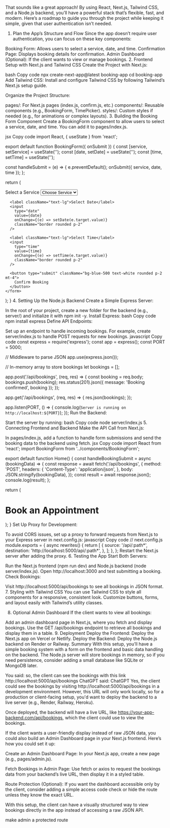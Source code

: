 That sounds like a great approach! By using React, Next.js, Tailwind CSS, and a Node.js backend, you’ll have a powerful stack that’s flexible, fast, and modern. Here’s a roadmap to guide you through the project while keeping it simple, given that user authentication isn’t needed.

1. Plan the App’s Structure and Flow
   Since the app doesn’t require user authentication, you can focus on these key components:

Booking Form: Allows users to select a service, date, and time.
Confirmation Page: Displays booking details for confirmation.
Admin Dashboard (Optional): If the client wants to view or manage bookings. 2. Frontend Setup with Next.js and Tailwind CSS
Create the Project with Next.js:

bash
Copy code
npx create-next-app@latest booking-app
cd booking-app
Add Tailwind CSS: Install and configure Tailwind CSS by following Tailwind’s Next.js setup guide.

Organize the Project Structure:

pages/: For Next.js pages (index.js, confirm.js, etc.)
components/: Reusable components (e.g., BookingForm, TimePicker).
styles/: Custom styles if needed (e.g., for animations or complex layouts). 3. Building the Booking Form Component
Create a BookingForm component to allow users to select a service, date, and time. You can add it to pages/index.js.

jsx
Copy code
import React, { useState } from 'react';

export default function BookingForm({ onSubmit }) {
const [service, setService] = useState('');
const [date, setDate] = useState('');
const [time, setTime] = useState('');

const handleSubmit = (e) => {
e.preventDefault();
onSubmit({ service, date, time });
};

return (

<form onSubmit={handleSubmit} className="flex flex-col gap-4 p-4">
<label className="text-lg">Select a Service</label>
<select
value={service}
onChange={(e) => setService(e.target.value)}
className="border rounded p-2" >
<option value="">Choose Service</option>
<option value="Haircut">Haircut</option>
<option value="Massage">Massage</option>
</select>

      <label className="text-lg">Select Date</label>
      <input
        type="date"
        value={date}
        onChange={(e) => setDate(e.target.value)}
        className="border rounded p-2"
      />

      <label className="text-lg">Select Time</label>
      <input
        type="time"
        value={time}
        onChange={(e) => setTime(e.target.value)}
        className="border rounded p-2"
      />

      <button type="submit" className="bg-blue-500 text-white rounded p-2 mt-4">
        Confirm Booking
      </button>
    </form>

);
} 4. Setting Up the Node.js Backend
Create a Simple Express Server:

In the root of your project, create a new folder for the backend (e.g., server/) and initialize it with npm init -y.
Install Express:
bash
Copy code
npm install express
Define API Endpoints:

Set up an endpoint to handle incoming bookings. For example, create server/index.js to handle POST requests for new bookings.
javascript
Copy code
const express = require('express');
const app = express();
const PORT = 5000;

// Middleware to parse JSON
app.use(express.json());

// In-memory array to store bookings
let bookings = [];

app.post('/api/bookings', (req, res) => {
const booking = req.body;
bookings.push(booking);
res.status(201).json({ message: 'Booking confirmed', booking });
});

app.get('/api/bookings', (req, res) => {
res.json(bookings);
});

app.listen(PORT, () => {
console.log(`Server is running on http://localhost:${PORT}`);
});
Run the Backend:

Start the server by running:
bash
Copy code
node server/index.js 5. Connecting Frontend and Backend
Make the API Call from Next.js:

In pages/index.js, add a function to handle form submissions and send the booking data to the backend using fetch.
jsx
Copy code
import React from 'react';
import BookingForm from '../components/BookingForm';

export default function Home() {
const handleBookingSubmit = async (bookingData) => {
const response = await fetch('/api/bookings', {
method: 'POST',
headers: {
'Content-Type': 'application/json',
},
body: JSON.stringify(bookingData),
});
const result = await response.json();
console.log(result);
};

return (

<div className="container mx-auto p-4">
<h1 className="text-2xl font-bold mb-4">Book an Appointment</h1>
<BookingForm onSubmit={handleBookingSubmit} />
</div>
);
}
Set Up Proxy for Development:

To avoid CORS issues, set up a proxy to forward requests from Next.js to your Express server in next.config.js:
javascript
Copy code
// next.config.js
module.exports = {
async rewrites() {
return [
{
source: '/api/:path*',
destination: 'http://localhost:5000/api/:path*',
},
];
},
};
Restart the Next.js server after adding the proxy. 6. Testing the App
Start Both Servers:

Run the Next.js frontend (npm run dev) and Node.js backend (node server/index.js).
Open http://localhost:3000 and test submitting a booking.
Check Bookings:

Visit http://localhost:5000/api/bookings to see all bookings in JSON format. 7. Styling with Tailwind CSS
You can use Tailwind CSS to style all components for a responsive, consistent look. Customize buttons, forms, and layout easily with Tailwind’s utility classes.

8. Optional Admin Dashboard
   If the client wants to view all bookings:

Add an admin dashboard page in Next.js, where you fetch and display bookings.
Use the GET /api/bookings endpoint to retrieve all bookings and display them in a table. 9. Deployment
Deploy the Frontend: Deploy the Next.js app on Vercel or Netlify.
Deploy the Backend: Deploy the Node.js backend on Render or Railway.
Summary
With this setup, you’ll have a simple booking system with a form on the frontend and basic data handling on the backend. The Node.js server will store bookings in memory, so if you need persistence, consider adding a small database like SQLite or MongoDB later.

You said:
so, the client can see the bookings with this link http://localhost:5000/api/bookings
ChatGPT said:
ChatGPT
Yes, the client could see the bookings by visiting http://localhost:5000/api/bookings in a development environment. However, this URL will only work locally, so for a production or client-facing setup, you'd want to deploy the backend to a live server (e.g., Render, Railway, Heroku).

Once deployed, the backend will have a live URL, like https://your-app-backend.com/api/bookings, which the client could use to view the bookings.

If the client wants a user-friendly display instead of raw JSON data, you could also build an Admin Dashboard page in your Next.js frontend. Here’s how you could set it up:

Create an Admin Dashboard Page: In your Next.js app, create a new page (e.g., pages/admin.js).

Fetch Bookings in Admin Page: Use fetch or axios to request the bookings data from your backend’s live URL, then display it in a styled table.

Route Protection (Optional): If you want the dashboard accessible only by the client, consider adding a simple access code check or hide the route unless they know the exact URL.

With this setup, the client can have a visually structured way to view bookings directly in the app instead of accessing a raw JSON API.

make admin a protected route

